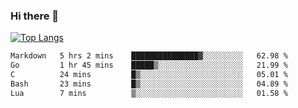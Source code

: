 ### Hi there 👋

<!--
**3Xpl0it3r/3Xpl0it3r** is a ✨ _special_ ✨ repository because its `README.md` (this file) appears on your GitHub profile.

Here are some ideas to get you started:

- 🔭 I’m currently working on ...
- 🌱 I’m currently learning ...
- 👯 I’m looking to collaborate on ...
- 🤔 I’m looking for help with ...
- 💬 Ask me about ...
- 📫 How to reach me: ...
- 😄 Pronouns: ...
- ⚡ Fun fact: ...
-->


[![Top Langs](https://github-readme-stats.vercel.app/api/top-langs/?username=3Xpl0it3r&layout=compact)](https://github.com/3Xpl0it3r/3Xpl0it3r)

<!--START_SECTION:waka-->

```txt
Markdown   5 hrs 2 mins    ███████████████▓░░░░░░░░░   62.98 %
Go         1 hr 45 mins    █████▒░░░░░░░░░░░░░░░░░░░   21.99 %
C          24 mins         █▒░░░░░░░░░░░░░░░░░░░░░░░   05.01 %
Bash       23 mins         █▒░░░░░░░░░░░░░░░░░░░░░░░   04.89 %
Lua        7 mins          ▒░░░░░░░░░░░░░░░░░░░░░░░░   01.58 %
```

<!--END_SECTION:waka-->
